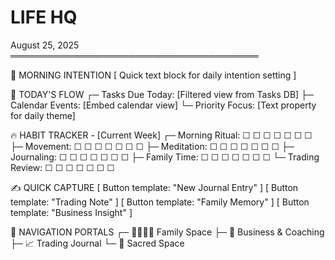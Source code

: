 # LIFE HQ

August 25, 2025
════════════════════════════════════════

🌅 MORNING INTENTION
[ Quick text block for daily intention setting ]

📅 TODAY'S FLOW
┌─ Tasks Due Today: [Filtered view from Tasks DB]
├─ Calendar Events: [Embed calendar view]
└─ Priority Focus: [Text property for daily theme]

🔥 HABIT TRACKER - [Current Week]
┌─ Morning Ritual: ☐ ☐ ☐ ☐ ☐ ☐ ☐
├─ Movement: ☐ ☐ ☐ ☐ ☐ ☐ ☐
├─ Meditation: ☐ ☐ ☐ ☐ ☐ ☐ ☐
├─ Journaling: ☐ ☐ ☐ ☐ ☐ ☐ ☐
├─ Family Time: ☐ ☐ ☐ ☐ ☐ ☐ ☐
└─ Trading Review: ☐ ☐ ☐ ☐ ☐ ☐ ☐

✍️ QUICK CAPTURE
[ Button template: "New Journal Entry" ]
[ Button template: "Trading Note" ]
[ Button template: "Family Memory" ]
[ Button template: "Business Insight" ]

🧭 NAVIGATION PORTALS
┌─ 👨‍👩‍👧‍👦 Family Space
├─ 💼 Business & Coaching
├─ 📈 Trading Journal
└─ 🔮 Sacred Space